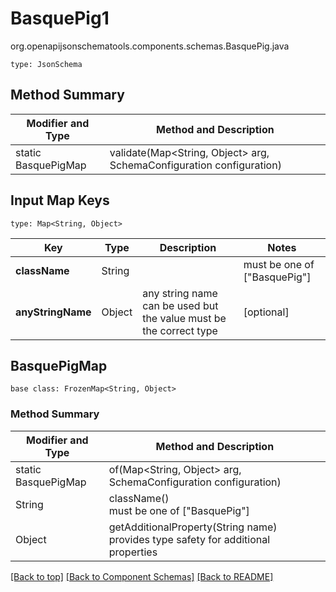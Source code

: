 # BasquePig1
org.openapijsonschematools.components.schemas.BasquePig.java
```
type: JsonSchema
```

## Method Summary
| Modifier and Type | Method and Description |
| ----------------- | ---------------------- |
| static BasquePigMap | validate(Map<String, Object> arg, SchemaConfiguration configuration) |

## Input Map Keys
```
type: Map<String, Object>
```
Key | Type |  Description | Notes
------------ | ------------- | ------------- | -------------
**className** | String |  | must be one of ["BasquePig"]
**anyStringName** | Object | any string name can be used but the value must be the correct type | [optional]

## BasquePigMap
```
base class: FrozenMap<String, Object>
```

### Method Summary
| Modifier and Type | Method and Description |
| ----------------- | ---------------------- |
| static BasquePigMap | of(Map<String, Object> arg, SchemaConfiguration configuration) |
| String | className()<br> must be one of ["BasquePig"] |
| Object | getAdditionalProperty(String name)<br>provides type safety for additional properties |

[[Back to top]](#top) [[Back to Component Schemas]](../../../README.md#Component-Schemas) [[Back to README]](../../../README.md)
